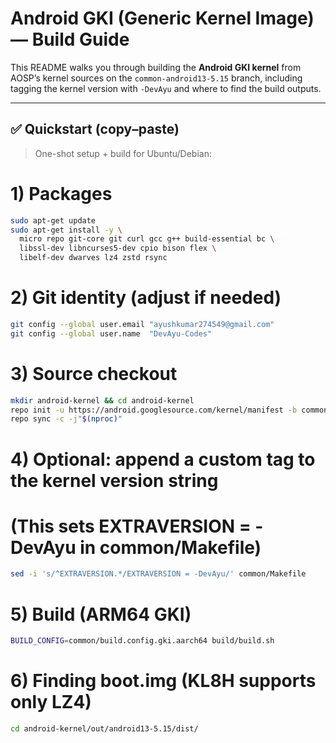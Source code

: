 # Android GKI (Generic Kernel Image) — Build Guide

This README walks you through building the **Android GKI kernel** from AOSP’s kernel sources on the `common-android13-5.15` branch, including tagging the kernel version with `-DevAyu` and where to find the build outputs.

---

## ✅ Quickstart (copy–paste)

> One-shot setup + build for Ubuntu/Debian:

# 1) Packages
```bash
sudo apt-get update
sudo apt-get install -y \
  micro repo git-core git curl gcc g++ build-essential bc \
  libssl-dev libncurses5-dev cpio bison flex \
  libelf-dev dwarves lz4 zstd rsync
```

# 2) Git identity (adjust if needed)
```bash
git config --global user.email "ayushkumar274549@gmail.com"
git config --global user.name  "DevAyu-Codes"
```

# 3) Source checkout
```bash
mkdir android-kernel && cd android-kernel
repo init -u https://android.googlesource.com/kernel/manifest -b common-android13-5.15
repo sync -c -j"$(nproc)"
```

# 4) Optional: append a custom tag to the kernel version string
#    (This sets EXTRAVERSION = -DevAyu in common/Makefile)
```bash
sed -i 's/^EXTRAVERSION.*/EXTRAVERSION = -DevAyu/' common/Makefile
```

# 5) Build (ARM64 GKI)
```bash
BUILD_CONFIG=common/build.config.gki.aarch64 build/build.sh
```

# 6) Finding boot.img (KL8H supports only LZ4)
```bash
cd android-kernel/out/android13-5.15/dist/
```
